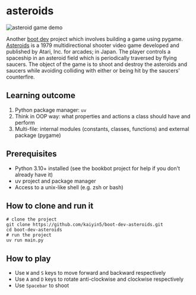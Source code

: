 # asteroids

![asteroid game demo](https://storage.googleapis.com/qvault-webapp-dynamic-assets/course_assets/YmSwzVB-691x478.gif)

Another [boot dev](https://www.boot.dev/lessons/5be3e3bd-efb5-4664-a9e9-7111be783271) project which involves building a game using pygame. [Asteroids](https://en.wikipedia.org/wiki/Asteroids_(video_game)) is a 1979 multidirectional shooter video game developed and published by Atari, Inc. for arcades; in Japan. The player controls a spaceship in an asteroid field which is periodically traversed by flying saucers. The object of the game is to shoot and destroy the asteroids and saucers while avoiding colliding with either or being hit by the saucers' counterfire.

## Learning outcome
1. Python package manager: `uv`
2. Think in OOP way: what properties and actions a class should have and perform
3. Multi-file: internal modules (constants, classes, functions) and external package (pygame)

## Prerequisites
* Python 3.10+ installed (see the bookbot project for help if you don't already have it)
* uv project and package manager
* Access to a unix-like shell (e.g. zsh or bash)

## How to clone and run it
```
# clone the project
git clone https://github.com/kaiyin5/boot-dev-asteroids.git
cd boot-dev-asteroids
# run the project
uv run main.py
```

## How to play
* Use `W` and `S` keys to move forward and backward respectively
* Use `A` and `D` keys to rotate anti-clockwise and clockwise respectively
* Use `Spacebar` to shoot